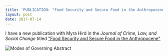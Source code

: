 ```yaml
---
title: 'PUBLICATION: "Food Security and Secure Food in the Anthropocene"'
layout: post
date: 2017-07-14
---
```


I have a new publication with Myra Hird in the *Journal of Crime, Law, and Social Change* titled ["Food Security and Secure Food in the Anthropocene"](http://doi.org/10.1007/s10611-017-9699-x)

![Modes of Governing Abstract](/img/secure-food-abstract.png)
